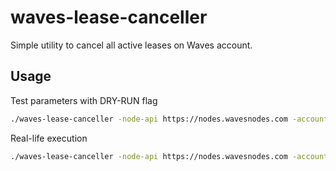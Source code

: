 # waves-lease-canceller
Simple utility to cancel all active leases on Waves account.

## Usage

Test parameters with DRY-RUN flag
```bash
./waves-lease-canceller -node-api https://nodes.wavesnodes.com -account-sk [Base58 encoded account seed] -dry-run
```

Real-life execution
```bash
./waves-lease-canceller -node-api https://nodes.wavesnodes.com -account-sk [Base58 encoded account seed]
```